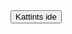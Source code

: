 <html lang="hu">
<head>
    <meta charset="UTF-8">
    <meta name="viewport" content="width=device-width, initial-scale=1.0">
    <title>Átirányító gomb</title>
</head>
<body>
    <button onclick="window.location.href='nyeremenyboard.html';">Kattints ide</button>
</body>
</html>
